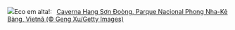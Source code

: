 ![](https://www.bing.com/th?id=OHR.HangCave_PT-BR4594901649_UHD.jpg&w=1000)Eco em alta!:&nbsp;&ensp;[Caverna Hang Sơn Đoòng, Parque Nacional Phong Nha-Kẻ Bàng, Vietnã (© Geng Xu/Getty Images)](https://www.bing.com/th?id=OHR.HangCave_PT-BR4594901649_UHD.jpg)
<br><br/>
